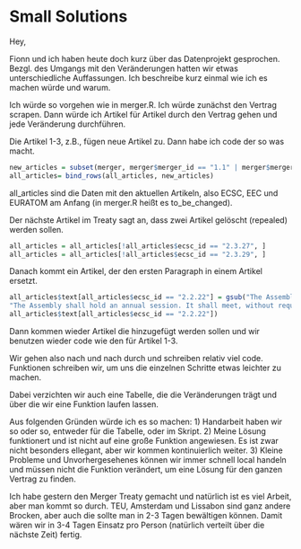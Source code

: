 # Small Solutions

Hey,

Fionn und ich haben heute doch kurz über das Datenprojekt gesprochen. Bezgl. des Umgangs mit den Veränderungen hatten wir etwas unterschiedliche Auffassungen. Ich beschreibe kurz einmal wie ich es machen würde und warum.

Ich würde so vorgehen wie in merger.R. Ich würde zunächst den Vertrag scrapen. Dann würde ich Artikel für Artikel durch den Vertrag gehen und jede Veränderung durchführen.

Die Artikel 1-3, z.B., fügen neue Artikel zu. Dann habe ich code der so was macht.

``` R
new_articles = subset(merger, merger$merger_id == "1.1" | merger$merger_id == "1.2" | merger$merger_id == "1.3")
all_articles= bind_rows(all_articles, new_articles)
```
all_articles sind die Daten mit den aktuellen Artikeln, also ECSC, EEC und EURATOM am Anfang (in merger.R heißt es to_be_changed).

Der nächste Artikel im Treaty sagt an, dass zwei Artikel gelöscht (repealed) werden sollen.

``` R
all_articles = all_articles[!all_articles$ecsc_id == "2.3.27", ]
all_articles = all_articles[!all_articles$ecsc_id == "2.3.29", ]
```

Danach kommt ein Artikel, der den ersten Paragraph in einem Artikel ersetzt.

``` R
all_articles$text[all_articles$ecsc_id == "2.2.22"] = gsub("The Assembly shall hold an annual session.",
"The Assembly shall hold an annual session. It shall meet, without requiring to be convened, on the second Tuesday in March.",
all_articles$text[all_articles$ecsc_id == "2.2.22"])
```

Dann kommen wieder Artikel die hinzugefügt werden sollen und wir benutzen wieder code wie den für Artikel 1-3.

Wir gehen also nach und nach durch und schreiben relativ viel code. Funktionen schreiben wir, um uns die einzelnen Schritte etwas leichter zu machen.

Dabei verzichten wir auch eine Tabelle, die die Veränderungen trägt und über die wir eine Funktion laufen lassen.

Aus folgenden Gründen würde ich es so machen: 1) Handarbeit haben wir so oder so, entweder für die Tabelle, oder im Skript. 2) Meine Lösung funktionert und ist nicht auf eine große Funktion angewiesen. Es ist zwar nicht besonders ellegant, aber wir kommen kontinuierlich weiter. 3) Kleine Probleme und Unvorhergesehenes können wir immer schnell local handeln und müssen nicht die Funktion verändert, um eine Lösung für den ganzen Vertrag zu finden.

Ich habe gestern den Merger Treaty gemacht und natürlich ist es viel Arbeit, aber man kommt so durch. TEU, Amsterdam und Lissabon sind ganz andere Brocken, aber auch die sollte man in 2-3 Tagen bewältigen können. Damit wären wir in 3-4 Tagen Einsatz pro Person (natürlich verteilt über die nächste Zeit) fertig.
 
